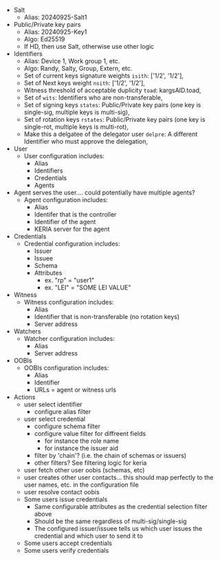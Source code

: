* Salt
    * Alias: 20240925-Salt1
* Public/Private key pairs
    * Alias: 20240925-Key1
    * Algo: Ed25519
    * If HD, then use Salt, otherwise use other logic
* Identifiers
    * Alias: Device 1, Work group 1, etc.
    * Algo: Randy, Salty, Group, Extern, etc.
    * Set of current keys signature weights `isith`: ['1/2', '1/2'],
    * Set of Next keys weight `nsith`: ['1/2', '1/2'],
    * Witness threshold of acceptable duplicity `toad`: kargsAID.toad,
    * Set of `wits`: Identifiers who are non-transferable,
    * Set of signing keys `states`: Public/Private key pairs (one key is single-sig, multiple keys is multi-sig),
    * Set of rotation keys `rstates`: Public/Private key pairs (one key is single-rot, multiple keys is multi-rot),
    * Make this a delgatee of the delegator user `delpre`: A different Identifier who must approve the delegation,
* User
    * User configuration includes:
        * Alias
        * Identifiers
        * Credentials
        * Agents
* Agent serves the user.... could potentially have multiple agents?
    * Agent configuration includes:
        * Alias
        * Identifer that is the controller
        * Identifier of the agent
        * KERIA server for the agent
* Credentials
   * Credential configuration includes:
      * Issuer
      * Issuee
      * Schema
      * Attributes
         * ex. "rp" = "user1"
         * ex. "LEI" = "SOME LEI VALUE"  
* Witness
    * Witness configuration includes:
        * Alias
        * Identifier that is non-transferable (no rotation keys)
        * Server address
* Watchers
    * Watcher configuration includes:
        * Alias
        * Server address
* OOBIs
    * OOBIs configuration includes:
        * Alias
        * Identifier
        * URLs = agent or witness urls
* Actions
    * user select identifier
        * configure alias filter
    * user select credential
        * configure schema filter
        * configure value filter for diffreent fields
            * for instance the role name
            * for instance the issuer aid
        * filter by 'chain'? (i.e. the chain of schemas or issuers)
        * other filters? See filtering logic for keria
    * user fetch other user oobis (schemas, etc)
    * user creates other user contacts... this should map perfectly to the user names, etc. in the configuration file
    * user resolve contact oobis
    * Some users issue credentials
        * Same configurable attributes as the credential selection filter above
        * Should be the same regardless of multi-sig/single-sig
        * The configured issuer/issuee tells us which user issues the credential and which user to send it to
    * Some users accept credentials
    * Some users verify credentials
